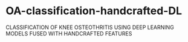 # OA-classification-handcrafted-DL
  CLASSIFICATION OF KNEE OSTEOTHRITIS USING  DEEP LEARNING MODELS FUSED WITH  HANDCRAFTED FEATURES  
